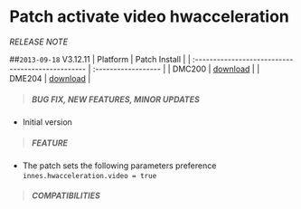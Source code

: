 # Patch activate video hwacceleration
*RELEASE NOTE*

##`2013-09-18` V3.12.11
|              Platform                             |    Patch Install    |
| :------------------------------------------------ | :------------------ |
| DMC200 | [download](https://github.com/innes-labs/archives/blob/main/downloads/patch-activate-video-hwacceleration/activate%20video%20hwacceleration-dmc200-patch-3.11.10.frm) |
| DME204 | [download](https://github.com/innes-labs/archives/blob/main/downloads/patch-activate-video-hwacceleration/activate%20video%20hwacceleration-dme204-patch-3.11.10.frm) |

>##### **BUG FIX, NEW FEATURES, MINOR UPDATES**
- Initial version
>##### **FEATURE**
- The patch sets the following parameters preference ```innes.hwacceleration.video = true```
>##### **COMPATIBILITIES**


